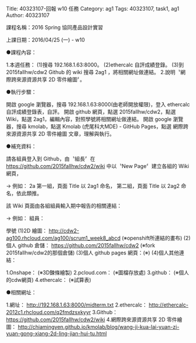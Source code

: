 Title: 40323107-回報 w10 任務
Category: ag1
Tags: 40323107, task1, ag1
Author: 40323107
<!-- PELICAN_END_SUMMARY -->
課程名稱：2016 Spring 協同產品設計實習

上課日期：2016/04/25 (一) - w10

●課程內容：

1.本週任務：
(1)搜尋 192.168.1.63:8000。
(2)ethercalc 自評成績登錄。
(3)到 2015fallhw/cdw2 Github 的 wiki 搜尋 2ag1 ，將相關網址做連結。
2.說明〝網際跨來源資源共享 2D 零件繪圖〞。



●執行步驟：

開啟 google 瀏覽器，搜尋 192.168.1.63:8000(由老師開放權限)，登入 ethercalc 自評成績登錄表，自評。
開啟 github 網頁，點選 2015fallhw/cdw2，點選 Wiki，點選 2ag1，編輯內容，對照學號將相關網址做連結。
開啟 google 瀏覽器，搜尋 kmolab，點選 Kmolab (虎尾科大MDE) - GitHub Pages，點選 網際跨來源資源共享 2D 零件繪圖 文章，理解與執行。


●補充資料：

請各組員登入到 Github，由〝組長〞在 https://github.com/2015fallhw/cdw2/wiki 中以〝New Page〞建立各組的 Wiki 網頁，

→ 例如： 2a 第一組，頁面 Title 以 2ag1 命名，
             第二組，頁面 Title 以 2ag2 命名，依此類推。

該 Wiki 頁面由各組組員輸入期中報告的相關連結：

→ 例如：
組員：

學號 
(1)2D 繪圖： http://cdw2-ag100.rhcloud.com/ag100/scrum1_week8_abcd (※openshift所連結的畫布)
(2)個人 github 倉儲： https://github.com/2015fallhw/cdw2 (※fork 2015fallhw/cdw2的那個倉儲)
(3)個人 github pages 網頁：(※)
(4)個人其他連結：

1.Onshape： (※3D鍊條繪製)
2.pcloud.com： (※圖檔存放處)
3.github： (※個人的cdw網頁)
4.ethercalc： (※試算表)


●相關網址：

1.網址： http://192.168.1.63:8000/midterm.txt
2.ethercalc： http://ethercalc-2012c1.rhcloud.com/q2fmdzsxkyyr
3.Github： https://github.com/2015fallhw/cdw2/wiki
4.網際跨來源資源共享 2D 零件繪圖： http://chiamingyen.github.io/kmolab/blog/wang-ji-kua-lai-yuan-zi-yuan-gong-xiang-2d-ling-jian-hui-tu.html












